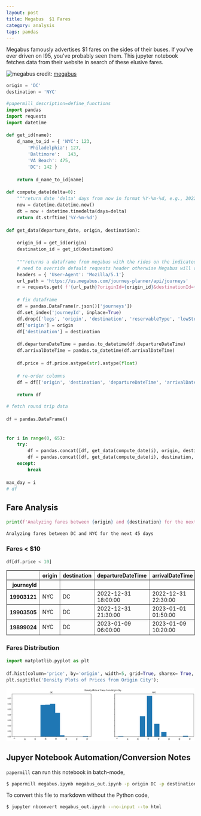 ```yaml
---
layout: post
title: Megabus  $1 Fares
category: analysis
tags: pandas
---
```

Megabus famously advertises $1 fares on the sides of their buses. If you've ever
driven on I95, you've probably seen them. This jupyter notebook fetches data
from their website in search of these elusive fares.

![megabus](/assets/megabus/megabus.jpg)
credit: [megabus](https://us.megabus.com/image-gallery)




```python
origin = 'DC'
destination = 'NYC'
```


```python
#papermill_description=define_functions
import pandas
import requests
import datetime

def get_id(name):
    d_name_to_id = { 'NYC': 123,       
        'Philadelphia': 127,      
        'Baltimore':   143,
        'VA Beach': 475,
        'DC': 142 }

    return d_name_to_id[name]

def compute_date(delta=0):
    """return date 'delta' days from now in format %Y-%m-%d, e.g., 2022-12-02"""
    now = datetime.datetime.now()
    dt = now + datetime.timedelta(days=delta)
    return dt.strftime('%Y-%m-%d')

def get_data(departure_date, origin, destination):

    origin_id = get_id(origin)
    destination_id = get_id(destination)

    """returns a dataframe from megabus with the rides on the indicated departure_date"""
    # need to override default requests header otherwise Megabus will categorize the request as a bot
    headers = { 'User-Agent': 'Mozilla/5.1'}
    url_path = 'https://us.megabus.com/journey-planner/api/journeys'
    r = requests.get( f'{url_path}?originId={origin_id}&destinationId={destination_id}&departureDate={departure_date}&totalPassengers=1&concessionCount=0&nusCount=0&otherDisabilityCount=0&wheelchairSeated=0&pcaCount=0&days=1')

    # fix dataframe
    df = pandas.DataFrame(r.json()['journeys'])
    df.set_index('journeyId', inplace=True)
    df.drop(['legs', 'origin', 'destination', 'reservableType', 'lowStockCount', 'routeName',  'duration', 'serviceInformation', 'promotionCodeStatus'], axis=1, inplace=True)
    df['origin'] = origin
    df['destination'] = destination

    df.departureDateTime = pandas.to_datetime(df.departureDateTime)
    df.arrivalDateTime = pandas.to_datetime(df.arrivalDateTime)

    df.price = df.price.astype(str).astype(float)

    # re-order columns
    df = df[['origin', 'destination', 'departureDateTime', 'arrivalDateTime', 'price']]

    return df
```


```python
# fetch round trip data

df = pandas.DataFrame()


for i in range(0, 65):
    try:
        df = pandas.concat([df, get_data(compute_date(i), origin, destination)], axis=0)
        df = pandas.concat([df, get_data(compute_date(i), destination, origin)], axis=0)
    except:
        break

max_day = i
# df
```

## Fare Analysis


```python
print(f'Analyzing fares between {origin} and {destination} for the next {max_day} days')
```

    Analyzing fares between DC and NYC for the next 45 days


### Fares < $10


```python
df[df.price < 10]
```




<div>
<style scoped>
    .dataframe tbody tr th:only-of-type {
        vertical-align: middle;
    }

    .dataframe tbody tr th {
        vertical-align: top;
    }

    .dataframe thead th {
        text-align: right;
    }
</style>
<table border="1" class="dataframe">
  <thead>
    <tr style="text-align: right;">
      <th></th>
      <th>origin</th>
      <th>destination</th>
      <th>departureDateTime</th>
      <th>arrivalDateTime</th>
      <th>price</th>
    </tr>
    <tr>
      <th>journeyId</th>
      <th></th>
      <th></th>
      <th></th>
      <th></th>
      <th></th>
    </tr>
  </thead>
  <tbody>
    <tr>
      <th>19903121</th>
      <td>NYC</td>
      <td>DC</td>
      <td>2022-12-31 18:00:00</td>
      <td>2022-12-31 22:30:00</td>
      <td>1.0</td>
    </tr>
    <tr>
      <th>19903505</th>
      <td>NYC</td>
      <td>DC</td>
      <td>2022-12-31 21:30:00</td>
      <td>2023-01-01 01:50:00</td>
      <td>1.0</td>
    </tr>
    <tr>
      <th>19899024</th>
      <td>NYC</td>
      <td>DC</td>
      <td>2023-01-09 06:00:00</td>
      <td>2023-01-09 10:20:00</td>
      <td>1.0</td>
    </tr>
  </tbody>
</table>
</div>



### Fares Distribution


```python
import matplotlib.pyplot as plt

df.hist(column='price', by='origin', width=5, grid=True, sharex= True, sharey=True, density=True, figsize=(20, 5));
plt.suptitle('Density Plots of Prices from Origin City');
```


![png](/assets/megabus/fetch_9_0.png)

## Jupyer Notebook Automation/Conversion Notes
`papermill` can run this notebook in batch-mode,
```bash
$ papermill megabus.ipynb megabus_out.ipynb -p origin DC -p destination DC
```

To convert this file to markdown without the Python code,
```bash
$ jupyter nbconvert megabus_out.ipynb --no-input --to html
```

